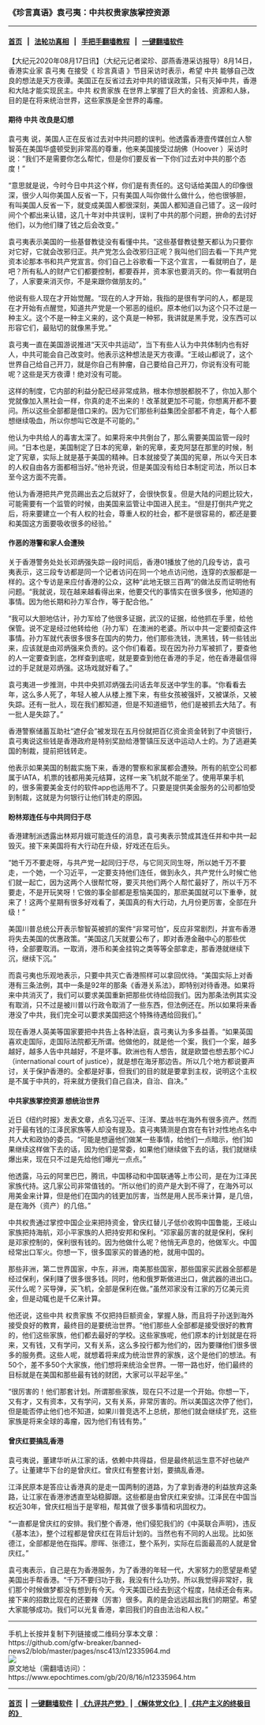 ### 《珍言真语》袁弓夷：中共权贵家族掌控资源
------------------------

#### [首页](https://github.com/gfw-breaker/banned-news2/blob/master/README.md) &nbsp;&nbsp;|&nbsp;&nbsp; [法轮功真相](https://github.com/begood0513/basic/blob/master/README.md)  &nbsp;&nbsp;|&nbsp;&nbsp; [手把手翻墙教程](https://github.com/gfw-breaker/guides/wiki)  &nbsp;&nbsp;|&nbsp;&nbsp; [一键翻墙软件](https://github.com/gfw-breaker/nogfw/blob/master/README.md)  



<div><p>
 【大纪元2020年08月17日讯】（大纪元记者梁珍、邵燕香港采访报导）8月14日，香港实业家
 <ok href="https://www.epochtimes.com/gb/tag/%E8%A2%81%E5%BC%93%E5%A4%B7.html">
  袁弓夷
 </ok>
 在接受《
 <ok href="https://www.epochtimes.com/gb/tag/%E7%8F%8D%E8%A8%80%E7%9C%9F%E8%AF%AD.html">
  珍言真语
 </ok>
 》节目采访时表示，希望
 <ok href="https://www.epochtimes.com/gb/tag/%E4%B8%AD%E5%85%B1.html">
  中共
 </ok>
 能够自己改良的想法是天方夜谭。美国正在反省过去对中共的错误政策，只有灭掉中共，香港和大陆才能实现民主。中共
 <ok href="https://www.epochtimes.com/gb/tag/%E6%9D%83%E8%B4%B5%E5%AE%B6%E6%97%8F.html">
  权贵家族
 </ok>
 在世界上掌握了巨大的金钱、资源和人脉，目的是在将来统治世界，这些家族是全世界的毒瘤。
</p>
<p style="text-align: center;">
</p>
<h4>
 期待
 <ok href="https://www.epochtimes.com/gb/tag/%E4%B8%AD%E5%85%B1.html">
  中共
 </ok>
 改良是幻想
</h4>
<p>
 <ok href="https://www.epochtimes.com/gb/tag/%E8%A2%81%E5%BC%93%E5%A4%B7.html">
  袁弓夷
 </ok>
 说，美国人正在反省过去对中共问题的误判。他透露香港壹传媒创立人黎智英在美国华盛顿受到非常高的尊重，他来美国接受过胡佛（Hoover ）采访时说：“我们不是需要你怎么帮忙，但是你们要反省一下你们过去对中共的那个态度！”
</p>
<p>
 “意思就是说，今时今日中共这个样，你们是有责任的。这句话给美国人的印像很深，很少人叫你美国人反省一下，只有美国人叫你做什么做什么，他也很够胆， 有叫美国人反省一下，就变成美国人都很深刻，美国人都知道自己错了。这一段时间个个都出来认错，这几十年对中共误判，误判了中共的那个问题，拚命的去讨好他们，以为他们赚了钱之后会改变。”
</p>
<p>
 袁弓夷表示美国的一些基督教徒没有看懂中共。“这些基督教徒整天都认为只要你对它好，它就会改邪归正。共产党怎么会改邪归正呢？我叫他们回去看一下共产党资本论那本书和共产党宣言。你们自己上谷歌看一下这个宣言，一看就明白了，是吧？所有私人的财产它们都要控制，都要吞并，资本家也要消灭的。你一看就明白了，人家要来消灭你，不是来跟你做朋友的。”
</p>
<p>
 他说有些人现在才开始觉醒。“现在的人才开始，我指的是很有学问的人，都是现在才开始有点醒觉，知道共产党是一个邪恶的组织。原本他们以为这个只不过是一种主义。这个不是一种主义来的，这个真是一种邪，我讲就是黑手党，没东西可以形容它们，最贴切的就像黑手党。”
</p>
<p>
 袁弓夷一直在美国游说推进“天灭中共运动”，当下有些人认为中共体制内也有好人，中共可能会自己改变时。他表示这种想法是天方夜谭。“王岐山都说了，这个世界自己给自己开刀，就是你自己有肿瘤，自己要给自己开刀，你说有没有可能呢？这些是天方夜谭！绝对没有可能。
</p>
<p>
 这样的制度，它内部的利益分配已经非常成熟，根本你想脱都脱不了，你加入那个党就像加入黑社会一样，你真的走不出来的！改革就更加不可能，你想离开都不要问。所以这些全部都是借口来的。因为它们那些利益集团全部都不肯走，每个人都想继续吸血，所以你想叫它改是不可能的。”
</p>
<p>
 他认为中共给人的毒害太深了。如果将来中共倒台了，那么需要美国监管一段时间。“日本也是，美国制定了日本的宪章，新的宪章，麦克阿瑟在那里的时候，制定了宪章，实际上就是基于美国的精神。日本就接受了美国的宪章，所以今天日本的人权自由各方面都相当好。”他补充说，但是美国没有给日本制定司法，所以日本至今这方面不完善。
</p>
<p>
 他认为香港把共产党员踢出去之后就好了，会很快恢复。但是大陆的问题比较大，可能需要有一个监管的时候，由美国来监管让中国进入民主。“但是打倒共产党之后，将来要建立一个有人权的社会，尊重人权的社会，都不是很容易的，都还是要和美国这方面要吸收很多的经验。”
</p>
<h4>
 作恶的港警和家人会遭殃
</h4>
<p>
 关于香港警务处处长邓炳强失踪一段时间后，香港01播放了他的几段专访，袁弓夷表示，这三段专访都是同一个记者访问在同一个地点访问他，连穿的衣服都是一样的。这个专访是来应付香港的公众，这种“此地无银三百两”的做法反而证明他有问题。“我就说，现在越来越看得出来，他要交代的事情实在很多很多，他知道的事情。因为他长期和孙力军合作，等于配合他。”
</p>
<p>
 “我可以大胆地估计，孙力军给了他很多证据，武汉的证据，给他抓在手里，给他保管。说不定是经过他转给他（孙力军）在澳洲的老婆。所以中共一定要彻查这件事情。孙力军就代表很多很多在国内的势力，他们那些洗钱，洗黑钱，转一些钱出来，应该就是由邓炳强来负责的。这个你们看着。现在因为孙力军被抓了，要查他的人一定要查到底，怎样查到底呢，就是要查到他在香港的手足，他在香港最信得过的手足就是邓炳强。这场戏就好看了。”
</p>
<p>
 袁弓夷进一步推测，中共中央抓邓炳强去问话去年反送中学生的事。“你看看去年，这么多人死了，年轻人被人从楼上推下来，有些女孩被强奸，又被谋杀，又被失踪。还有一批人，现在我们都知道，但是不知道细节，他们是被抓去大陆了。有一批人是失踪了。”
</p>
<p>
 香港警察储蓄互助社“遮仔会”被发现在五月份就把百亿资金资金转到了中资银行，袁弓夷说这些钱是香港政府是特别奖励给港警镇压反送中运动人士的。为了逃避美国的制裁，提前把钱转走。
</p>
<p>
 他表示如果美国的制裁实施下来，香港的警察和家属都会遭殃。所有的航空公司都属于IATA，机票的钱都用美元结算，这样一来飞机就不能坐了。使用苹果手机的，很多需要美金支付的软件app也适用不了。只要是提供美金服务的公司都怕受到制裁，这就是为何银行让他们转走的原因。
</p>
<h4>
 盼林郑连任与中共同归于尽
</h4>
<p>
 香港建制派透露出林郑月娥可能连任的消息，袁弓夷表示赞成其连任并和中共一起毁灭。接下来美国将有大行动在升级，好戏还在后头。
</p>
<p>
 “她千万不要走呀，与共产党一起同归于尽，与它同灭同生呀，所以她千万不要走，一个她，一个习近平，一定要支持他们连任，做到永久，共产党什么时候亡他们就一起亡，因为这两个人很帮忙呀，要灭共他们两个人帮忙最好了，所以千万不要走，不是开玩笑呀！它做的事全部都是惹恼美国的，那麽美国就可以下重拳，就来了！这两个星期有很多好戏看了，美国真的有大行动，九月份更厉害，全部在升级！”
</p>
<p>
 美国川普总统公开表示黎智英被抓的案件“非常可怕”，反应非常剧烈，并宣布香港将失去美国的优惠政策。“美国这几天就要公布了，即对香港金融中心的那些优待，全部要取消。一取消，港币和美金挂钩之类等等全部拿走，那香港就继续下沉，继续下沉。”
</p>
<p>
 而袁弓夷也乐观地表示，只要中共灭亡香港照样可以拿回优待。“美国实际上对香港有三条法例，其中一条是92年的那条《香港关系法》，即特别对待香港。如果将来中共消灭了，我们可以要求美国重新把那些优待给回我们。因为那条法例其实没有取消，只不过是被川普以行政令取消了一些东西，但法例还在。所以如果将来香港没了中共，我们完全可以要求美国把这个特殊待遇给回我们。”
</p>
<p>
 现在香港人英美等国家要把中共告上各种法庭，袁弓夷认为多多益善。“如果英国喜欢走国际，走国际法院都无所谓。他做他的，就是他一个案，我们一个案，越多越好，越多人告中共越好，不是坏事。欧洲也有人想告，就是欧盟也想去那个ICJ（international court of justice），就是想在海牙那边告。所以几个地方都说要声讨，关于保护香港的。全都是好事，但我们的目的就是要拿到主权，说明这个主权是不属于中共的，将来就方便我们自己自决，自治、自决。”
</p>
<h4>
 中共家族掌控资源 想统治世界
</h4>
<p>
 近日《纽约时报》发表文章，点名习近平、汪洋、栗战书在海外有很多资产。然而对于最有钱的江泽民家族等人却没有提及。袁弓夷猜测是白宫在有针对性地点名中共人大和政协的委员。“可能是想逼他们做某一些事情，给他们一点暗示，他们如果继续这样做下去的话，因为他们是常委，如果他们继续做下去的话，我们就继续爆出来，现在只不过是先给他们曝光一点点。”
</p>
<p>
 他透露，马云的阿里巴巴，腾讯，中国移动和中国联通等上市公司，是在为江泽民家族代持。这几家公司非常值钱的。“所以他们的资产是大到不得了，在海外可以用美金来计算，但是他们在国内的钱更加厉害，当然是用人民币来计算，是几倍，是在海外（资产）的几倍。”
</p>
<p>
 中共权贵通过掌控中国企业来把持资金，曾庆红替儿子低价收购中国鲁能，王岐山家族把持海航，邓小平家族的人把持安邦和保利。“邓家最厉害的就是保利，保利是邓家控制的，保利很有钱的。因为他做什么呢？他悄无声息的，他做军火。中国经常出口军火。你想一下，很多国家买的普通的枪，就用中国的。
</p>
<p>
 那些非洲，第二世界国家，中东，非洲，南美那些国家，那些国家买武器全部都是经过保利，保利赚了很多很多钱。同时，他和俄罗斯做进出口，做武器的进出口。买什么呢？买导弹，买飞机，全部是保利在做。”虽然邓家没有江家的万亿美元资金，但是动辄也是千亿来计算。
</p>
<p>
 他还说，这些中共
 <ok href="https://www.epochtimes.com/gb/tag/%E6%9D%83%E8%B4%B5%E5%AE%B6%E6%97%8F.html">
  权贵家族
 </ok>
 不仅把持巨额资金，掌握人脉，而且将子孙送到海外接受良好的教育，最终目的是要统治世界。“他们那些人全部都是接受很好的教育的，他们这些家族，他们都去最好的学校。这些家族呢，他们原本的计划就是在将来，又有钱，又有学问，又有关系，这么多投行都为他们的，因为要赚他们很多很多的服务费。这些人呢，就想着将来成为统治世界的家族，这个是他们的想法。有50个，差不多50个大家族，他们想将来统治全世界。一带一路也好，他们最终的目标就是在美国和那些最有钱的财团，大家可以平起平坐。”
</p>
<p>
 “很厉害的！他们那套计划。所谓那些家族，现在只不过是一个开始。你想一下，又有才，又有资本，又有学问，又有关系，非常厉害的。所以美国这次停了他们，但是能否停止他们也不知道，如果川普竞选不上总统，那他们就会继续扩充，这些家族是将来全球的毒瘤，因为他们有钱有势。”
</p>
<h4>
 曾庆红要搞乱香港
</h4>
<p>
 袁弓夷说，董建华听从江家的话，依赖中共得益，但是最终航运生意不好也破产了。让董建华下台的是曾庆红。曾庆红有整套计划，要搞乱香港。
</p>
<p>
 江泽民原本是答应让香港真的是走一国两制的道路，为了拿到香港的利益放弃这条路，让江家在香港渗透直至站稳脚跟。这些都是由曾庆红来安排。江泽民在中国当权近30年，曾庆红相当于是宰相，帮其做了很多事情和巩固权力。
</p>
<p>
 “一直都是曾庆红的安排。我们整个香港，他们侵犯我们的《中英联合声明》，违反《基本法》，整个过程都是曾庆红在背后计划的。当然也有不同的人出现。比如张德江，全部都是他在指挥。廖晖、张德江，整个系列，实际在后面最高的人就是曾庆红。”
</p>
<p>
 袁弓夷表示，自己是在为香港服务，为了香港的年轻一代，大家努力的愿望是希望美国出手帮香港。“千万不要归功于我，我没有什么功劳。所以我觉得非常好，我们那个时候做梦都没有想到有今天。今天美国已经去到这个程度，陆续还会有来。接下来的招数比现在的还要辣（厉害）很多。真的是会远远超出我们的期望。希望大家能够成功。我们可以光复香港，拿回我们的自由法治和人权。”
</p>
</div>
<hr/>
手机上长按并复制下列链接或二维码分享本文章：<br/>
https://github.com/gfw-breaker/banned-news2/blob/master/pages/nsc413/n12335964.md <br/>
<a href='https://github.com/gfw-breaker/banned-news2/blob/master/pages/nsc413/n12335964.md'><img src='https://github.com/gfw-breaker/banned-news2/blob/master/pages/nsc413/n12335964.md.png'/></a> <br/>
原文地址（需翻墙访问）：https://www.epochtimes.com/gb/20/8/16/n12335964.htm


------------------------
#### [首页](https://github.com/gfw-breaker/banned-news2/blob/master/README.md) &nbsp;|&nbsp; [一键翻墙软件](https://github.com/gfw-breaker/nogfw/blob/master/README.md) &nbsp;| [《九评共产党》](https://github.com/gfw-breaker/9ping.md/blob/master/README.md#九评之一评共产党是什么) | [《解体党文化》](https://github.com/gfw-breaker/jtdwh.md/blob/master/README.md) | [《共产主义的终极目的》](https://github.com/gfw-breaker/gczydzjmd.md/blob/master/README.md)


<img src='http://gfw-breaker.win/banned-news2/pages/nsc413/n12335964.md' width='0px' height='0px'/>